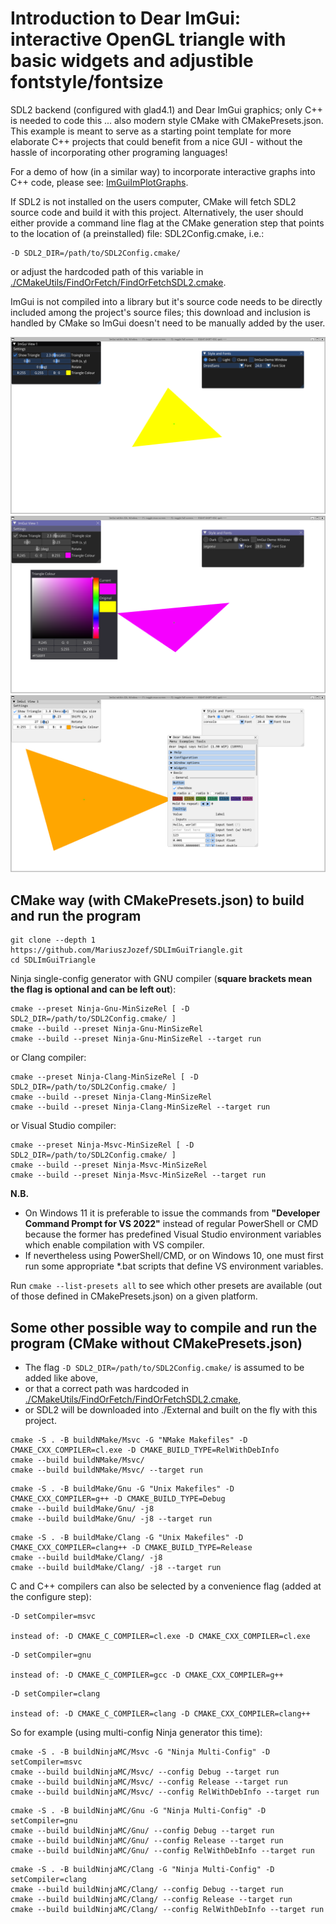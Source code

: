 # Introduction to Dear ImGui: interactive OpenGL triangle with basic widgets and adjustible fontstyle/fontsize
SDL2 backend (configured with glad4.1) and Dear ImGui graphics; only C++ is needed to code this ... also modern style CMake with CMakePresets.json. This example is meant to serve as a starting point template for more elaborate C++ projects that could benefit from a nice GUI - without the hassle of incorporating other programing languages!

For a demo of how (in a similar way) to incorporate interactive graphs into C++ code, please see: [ImGuiImPlotGraphs](https://github.com/MariuszJozef/ImGuiImPlotGraphs.git).

If SDL2 is not installed on the users computer, CMake will fetch SDL2 source code and build it with this project. Alternatively, the user should either provide a command line flag at the CMake generation step that points to the location of (a preinstalled) file: SDL2Config.cmake, i.e.:
```
-D SDL2_DIR=/path/to/SDL2Config.cmake/
```
or adjust the hardcoded path of this variable in
[./CMakeUtils/FindOrFetch/FindOrFetchSDL2.cmake](./CMakeUtils/FindOrFetch/FindOrFetchSDL2.cmake).

ImGui is not compiled into a library but it's source code needs to be directly included among the project's source files; this download and inclusion is handled by CMake so ImGui doesn't need to be manually added by the user.

![ScreenShot1](ScreenShots/ScreenShot1.png)
![ScreenShot2](ScreenShots/ScreenShot2.png)
![ScreenShot3](ScreenShots/ScreenShot3.png)

## CMake way (with CMakePresets.json) to build and run the program
```
git clone --depth 1 https://github.com/MariuszJozef/SDLImGuiTriangle.git
cd SDLImGuiTriangle
```

Ninja single-config generator with GNU compiler (**square brackets mean the flag is optional and can be left out**):
```
cmake --preset Ninja-Gnu-MinSizeRel [ -D SDL2_DIR=/path/to/SDL2Config.cmake/ ]
cmake --build --preset Ninja-Gnu-MinSizeRel
cmake --build --preset Ninja-Gnu-MinSizeRel --target run
```

or Clang compiler:
```
cmake --preset Ninja-Clang-MinSizeRel [ -D SDL2_DIR=/path/to/SDL2Config.cmake/ ]
cmake --build --preset Ninja-Clang-MinSizeRel
cmake --build --preset Ninja-Clang-MinSizeRel --target run
```

or Visual Studio compiler:
```
cmake --preset Ninja-Msvc-MinSizeRel [ -D SDL2_DIR=/path/to/SDL2Config.cmake/ ]
cmake --build --preset Ninja-Msvc-MinSizeRel
cmake --build --preset Ninja-Msvc-MinSizeRel --target run
```

**N.B.**

- On Windows 11 it is preferable to issue the commands from **"Developer Command Prompt for VS 2022"** instead of regular PowerShell or CMD because the former has predefined Visual Studio environment variables which enable compilation with VS compiler.
- If nevertheless using PowerShell/CMD, or on Windows 10, one must first run some appropriate *.bat scripts that define VS environment variables.

Run `cmake --list-presets all` to see which other presets are available (out of those defined in CMakePresets.json) on a given platform.

## Some other possible way to compile and run the program (CMake without CMakePresets.json)
- The flag `-D SDL2_DIR=/path/to/SDL2Config.cmake/` is assumed to be added like above,
- or that a correct path was hardcoded in [./CMakeUtils/FindOrFetch/FindOrFetchSDL2.cmake](./CMakeUtils/FindOrFetch/FindOrFetchSDL2.cmake),
- or SDL2 will be downloaded into ./External and built on the fly with this project.

```
cmake -S . -B buildNMake/Msvc -G "NMake Makefiles" -D CMAKE_CXX_COMPILER=cl.exe -D CMAKE_BUILD_TYPE=RelWithDebInfo
cmake --build buildNMake/Msvc/
cmake --build buildNMake/Msvc/ --target run
```
```
cmake -S . -B buildMake/Gnu -G "Unix Makefiles" -D CMAKE_CXX_COMPILER=g++ -D CMAKE_BUILD_TYPE=Debug
cmake --build buildMake/Gnu/ -j8
cmake --build buildMake/Gnu/ -j8 --target run
```
```
cmake -S . -B buildMake/Clang -G "Unix Makefiles" -D CMAKE_CXX_COMPILER=clang++ -D CMAKE_BUILD_TYPE=Release
cmake --build buildMake/Clang/ -j8
cmake --build buildMake/Clang/ -j8 --target run
```

C and C++ compilers can also be selected by a convenience flag (added at the configure step):
```
-D setCompiler=msvc

instead of: -D CMAKE_C_COMPILER=cl.exe -D CMAKE_CXX_COMPILER=cl.exe
```
```
-D setCompiler=gnu

instead of: -D CMAKE_C_COMPILER=gcc -D CMAKE_CXX_COMPILER=g++
```
```    
-D setCompiler=clang

instead of: -D CMAKE_C_COMPILER=clang -D CMAKE_CXX_COMPILER=clang++
```

So for example (using multi-config Ninja generator this time):
```
cmake -S . -B buildNinjaMC/Msvc -G "Ninja Multi-Config" -D setCompiler=msvc
cmake --build buildNinjaMC/Msvc/ --config Debug --target run
cmake --build buildNinjaMC/Msvc/ --config Release --target run
cmake --build buildNinjaMC/Msvc/ --config RelWithDebInfo --target run
```
```
cmake -S . -B buildNinjaMC/Gnu -G "Ninja Multi-Config" -D setCompiler=gnu
cmake --build buildNinjaMC/Gnu/ --config Debug --target run
cmake --build buildNinjaMC/Gnu/ --config Release --target run
cmake --build buildNinjaMC/Gnu/ --config RelWithDebInfo --target run
```
```
cmake -S . -B buildNinjaMC/Clang -G "Ninja Multi-Config" -D setCompiler=clang
cmake --build buildNinjaMC/Clang/ --config Debug --target run
cmake --build buildNinjaMC/Clang/ --config Release --target run
cmake --build buildNinjaMC/Clang/ --config RelWithDebInfo --target run
```
